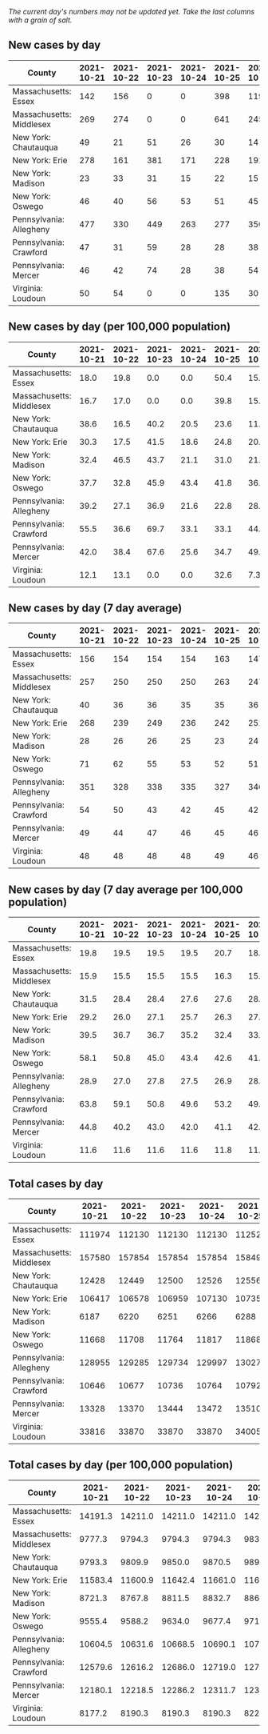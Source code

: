 _The current day's numbers may not be updated yet. Take the last columns with a grain of salt._
## New cases by day

| County | 2021-10-21 | 2021-10-22 | 2021-10-23 | 2021-10-24 | 2021-10-25 | 2021-10-26 | 2021-10-27 |
| --- | --- | --- | --- | --- | --- | --- | --- |
| Massachusetts: Essex | 142 | 156 | 0 | 0 | 398 | 119 |  |
| Massachusetts: Middlesex | 269 | 274 | 0 | 0 | 641 | 245 |  |
| New York: Chautauqua | 49 | 21 | 51 | 26 | 30 | 14 |  |
| New York: Erie | 278 | 161 | 381 | 171 | 228 | 191 |  |
| New York: Madison | 23 | 33 | 31 | 15 | 22 | 15 |  |
| New York: Oswego | 46 | 40 | 56 | 53 | 51 | 45 |  |
| Pennsylvania: Allegheny | 477 | 330 | 449 | 263 | 277 | 350 | 408 |
| Pennsylvania: Crawford | 47 | 31 | 59 | 28 | 28 | 38 | 50 |
| Pennsylvania: Mercer | 46 | 42 | 74 | 28 | 38 | 54 | 59 |
| Virginia: Loudoun | 50 | 54 | 0 | 0 | 135 | 30 | 39 |

## New cases by day (per 100,000 population)

| County | 2021-10-21 | 2021-10-22 | 2021-10-23 | 2021-10-24 | 2021-10-25 | 2021-10-26 | 2021-10-27 |
| --- | --- | --- | --- | --- | --- | --- | --- |
| Massachusetts: Essex | 18.0 | 19.8 | 0.0 | 0.0 | 50.4 | 15.1 |  |
| Massachusetts: Middlesex | 16.7 | 17.0 | 0.0 | 0.0 | 39.8 | 15.2 |  |
| New York: Chautauqua | 38.6 | 16.5 | 40.2 | 20.5 | 23.6 | 11.0 |  |
| New York: Erie | 30.3 | 17.5 | 41.5 | 18.6 | 24.8 | 20.8 |  |
| New York: Madison | 32.4 | 46.5 | 43.7 | 21.1 | 31.0 | 21.1 |  |
| New York: Oswego | 37.7 | 32.8 | 45.9 | 43.4 | 41.8 | 36.9 |  |
| Pennsylvania: Allegheny | 39.2 | 27.1 | 36.9 | 21.6 | 22.8 | 28.8 | 33.6 |
| Pennsylvania: Crawford | 55.5 | 36.6 | 69.7 | 33.1 | 33.1 | 44.9 | 59.1 |
| Pennsylvania: Mercer | 42.0 | 38.4 | 67.6 | 25.6 | 34.7 | 49.3 | 53.9 |
| Virginia: Loudoun | 12.1 | 13.1 | 0.0 | 0.0 | 32.6 | 7.3 | 9.4 |

## New cases by day (7 day average)

| County | 2021-10-21 | 2021-10-22 | 2021-10-23 | 2021-10-24 | 2021-10-25 | 2021-10-26 | 2021-10-27 |
| --- | --- | --- | --- | --- | --- | --- | --- |
| Massachusetts: Essex | 156 | 154 | 154 | 154 | 163 | 147 |  |
| Massachusetts: Middlesex | 257 | 250 | 250 | 250 | 263 | 247 |  |
| New York: Chautauqua | 40 | 36 | 36 | 35 | 35 | 36 |  |
| New York: Erie | 268 | 239 | 249 | 236 | 242 | 251 |  |
| New York: Madison | 28 | 26 | 26 | 25 | 23 | 24 |  |
| New York: Oswego | 71 | 62 | 55 | 53 | 52 | 51 |  |
| Pennsylvania: Allegheny | 351 | 328 | 338 | 335 | 327 | 346 | 365 |
| Pennsylvania: Crawford | 54 | 50 | 43 | 42 | 45 | 42 | 40 |
| Pennsylvania: Mercer | 49 | 44 | 47 | 46 | 45 | 46 | 49 |
| Virginia: Loudoun | 48 | 48 | 48 | 48 | 49 | 46 | 44 |

## New cases by day (7 day average per 100,000 population)

| County | 2021-10-21 | 2021-10-22 | 2021-10-23 | 2021-10-24 | 2021-10-25 | 2021-10-26 | 2021-10-27 |
| --- | --- | --- | --- | --- | --- | --- | --- |
| Massachusetts: Essex | 19.8 | 19.5 | 19.5 | 19.5 | 20.7 | 18.6 |  |
| Massachusetts: Middlesex | 15.9 | 15.5 | 15.5 | 15.5 | 16.3 | 15.3 |  |
| New York: Chautauqua | 31.5 | 28.4 | 28.4 | 27.6 | 27.6 | 28.4 |  |
| New York: Erie | 29.2 | 26.0 | 27.1 | 25.7 | 26.3 | 27.3 |  |
| New York: Madison | 39.5 | 36.7 | 36.7 | 35.2 | 32.4 | 33.8 |  |
| New York: Oswego | 58.1 | 50.8 | 45.0 | 43.4 | 42.6 | 41.8 |  |
| Pennsylvania: Allegheny | 28.9 | 27.0 | 27.8 | 27.5 | 26.9 | 28.5 | 30.0 |
| Pennsylvania: Crawford | 63.8 | 59.1 | 50.8 | 49.6 | 53.2 | 49.6 | 47.3 |
| Pennsylvania: Mercer | 44.8 | 40.2 | 43.0 | 42.0 | 41.1 | 42.0 | 44.8 |
| Virginia: Loudoun | 11.6 | 11.6 | 11.6 | 11.6 | 11.8 | 11.1 | 10.6 |

## Total cases by day

| County | 2021-10-21 | 2021-10-22 | 2021-10-23 | 2021-10-24 | 2021-10-25 | 2021-10-26 | 2021-10-27 |
| --- | --- | --- | --- | --- | --- | --- | --- |
| Massachusetts: Essex | 111974 | 112130 | 112130 | 112130 | 112528 | 112647 |  |
| Massachusetts: Middlesex | 157580 | 157854 | 157854 | 157854 | 158495 | 158740 |  |
| New York: Chautauqua | 12428 | 12449 | 12500 | 12526 | 12556 | 12570 |  |
| New York: Erie | 106417 | 106578 | 106959 | 107130 | 107358 | 107549 |  |
| New York: Madison | 6187 | 6220 | 6251 | 6266 | 6288 | 6303 |  |
| New York: Oswego | 11668 | 11708 | 11764 | 11817 | 11868 | 11913 |  |
| Pennsylvania: Allegheny | 128955 | 129285 | 129734 | 129997 | 130274 | 130624 | 131032 |
| Pennsylvania: Crawford | 10646 | 10677 | 10736 | 10764 | 10792 | 10830 | 10880 |
| Pennsylvania: Mercer | 13328 | 13370 | 13444 | 13472 | 13510 | 13564 | 13623 |
| Virginia: Loudoun | 33816 | 33870 | 33870 | 33870 | 34005 | 34035 | 34074 |

## Total cases by day (per 100,000 population)

| County | 2021-10-21 | 2021-10-22 | 2021-10-23 | 2021-10-24 | 2021-10-25 | 2021-10-26 | 2021-10-27 |
| --- | --- | --- | --- | --- | --- | --- | --- |
| Massachusetts: Essex | 14191.3 | 14211.0 | 14211.0 | 14211.0 | 14261.5 | 14276.6 |  |
| Massachusetts: Middlesex | 9777.3 | 9794.3 | 9794.3 | 9794.3 | 9834.0 | 9849.2 |  |
| New York: Chautauqua | 9793.3 | 9809.9 | 9850.0 | 9870.5 | 9894.2 | 9905.2 |  |
| New York: Erie | 11583.4 | 11600.9 | 11642.4 | 11661.0 | 11685.8 | 11706.6 |  |
| New York: Madison | 8721.3 | 8767.8 | 8811.5 | 8832.7 | 8863.7 | 8884.8 |  |
| New York: Oswego | 9555.4 | 9588.2 | 9634.0 | 9677.4 | 9719.2 | 9756.0 |  |
| Pennsylvania: Allegheny | 10604.5 | 10631.6 | 10668.5 | 10690.1 | 10712.9 | 10741.7 | 10775.3 |
| Pennsylvania: Crawford | 12579.6 | 12616.2 | 12686.0 | 12719.0 | 12752.1 | 12797.0 | 12856.1 |
| Pennsylvania: Mercer | 12180.1 | 12218.5 | 12286.2 | 12311.7 | 12346.5 | 12395.8 | 12449.7 |
| Virginia: Loudoun | 8177.2 | 8190.3 | 8190.3 | 8190.3 | 8222.9 | 8230.2 | 8239.6 |
